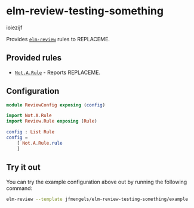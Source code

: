 # elm-review-testing-something

ioiezijf

Provides [`elm-review`](https://package.elm-lang.org/packages/jfmengels/elm-review/latest/) rules to REPLACEME.

## Provided rules

- [`Not.A.Rule`](https://package.elm-lang.org/packages/jfmengels/elm-review-testing-something/1.0.0/Not-A-Rule) - Reports REPLACEME.

## Configuration

```elm
module ReviewConfig exposing (config)

import Not.A.Rule
import Review.Rule exposing (Rule)

config : List Rule
config =
    [ Not.A.Rule.rule
    ]
```

## Try it out

You can try the example configuration above out by running the following command:

```bash
elm-review --template jfmengels/elm-review-testing-something/example
```
